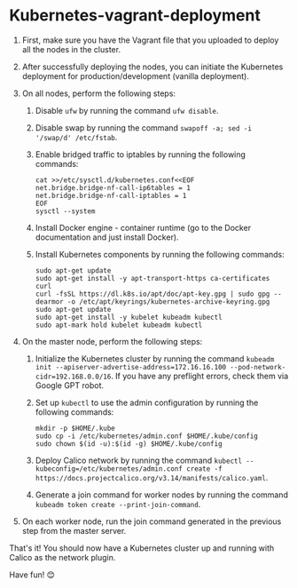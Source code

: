 # Kubernetes-vagrant-deployment


1. First, make sure you have the Vagrant file that you uploaded to deploy all the nodes in the cluster.

2. After successfully deploying the nodes, you can initiate the Kubernetes deployment for production/development (vanilla deployment).

3. On all nodes, perform the following steps:

   1. Disable `ufw` by running the command `ufw disable`.
   
   2. Disable swap by running the command `swapoff -a; sed -i '/swap/d' /etc/fstab`.
   
   3. Enable bridged traffic to iptables by running the following commands:
   
      ```
      cat >>/etc/sysctl.d/kubernetes.conf<<EOF
      net.bridge.bridge-nf-call-ip6tables = 1
      net.bridge.bridge-nf-call-iptables = 1
      EOF
      sysctl --system
      ```
   
   4. Install Docker engine - container runtime (go to the Docker documentation and just install Docker).
   
   5. Install Kubernetes components by running the following commands:
   
      ```
      sudo apt-get update
      sudo apt-get install -y apt-transport-https ca-certificates curl
      curl -fsSL https://dl.k8s.io/apt/doc/apt-key.gpg | sudo gpg --dearmor -o /etc/apt/keyrings/kubernetes-archive-keyring.gpg
      sudo apt-get update
      sudo apt-get install -y kubelet kubeadm kubectl
      sudo apt-mark hold kubelet kubeadm kubectl
      ```

4. On the master node, perform the following steps:

   1. Initialize the Kubernetes cluster by running the command `kubeadm init --apiserver-advertise-address=172.16.16.100 --pod-network-cidr=192.168.0.0/16`. If you have any preflight errors, check them via Google GPT robot.
   
   2. Set up `kubectl` to use the admin configuration by running the following commands:
   
      ```
      mkdir -p $HOME/.kube
      sudo cp -i /etc/kubernetes/admin.conf $HOME/.kube/config
      sudo chown $(id -u):$(id -g) $HOME/.kube/config
      ```
   
   3. Deploy Calico network by running the command `kubectl --kubeconfig=/etc/kubernetes/admin.conf create -f https://docs.projectcalico.org/v3.14/manifests/calico.yaml`.
   
   4. Generate a join command for worker nodes by running the command `kubeadm token create --print-join-command`.

5. On each worker node, run the join command generated in the previous step from the master server.

That's it! You should now have a Kubernetes cluster up and running with Calico as the network plugin.

Have fun! 😊
